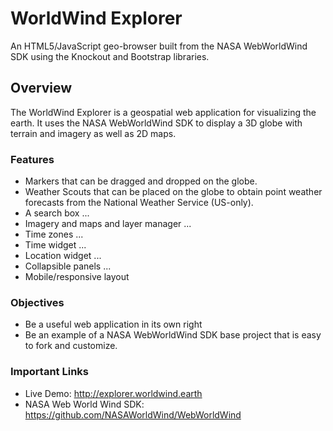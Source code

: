 # WorldWind Explorer
An HTML5/JavaScript geo-browser built from the NASA WebWorldWind SDK using the 
Knockout and Bootstrap libraries.

## Overview
The WorldWind Explorer is a geospatial web application for visualizing the earth. 
It uses the NASA WebWorldWind SDK to display a 3D globe with terrain and imagery 
as well as 2D maps. 

### Features

- Markers that can be dragged and dropped on the globe.
- Weather Scouts that can be placed on the globe to obtain point weather forecasts 
from the National Weather Service (US-only).
- A search box ...
- Imagery and maps and layer manager ...
- Time zones ...
- Time widget ... 
- Location widget ...
- Collapsible panels ...
- Mobile/responsive layout

### Objectives
- Be a useful web application in its own right
- Be an example of a NASA WebWorldWind SDK base project that is easy to fork and customize.

### Important Links
- Live Demo: http://explorer.worldwind.earth
- NASA Web World Wind SDK: https://github.com/NASAWorldWind/WebWorldWind

